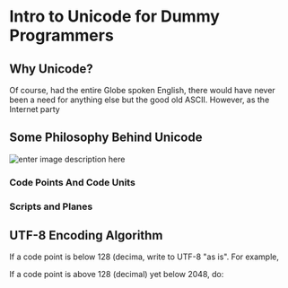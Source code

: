 # Intro to Unicode for Dummy Programmers

## Why Unicode?

Of course, had the entire Globe spoken English, there would have never been a need for anything else but the good old ASCII. However, as the Internet party

## Some Philosophy Behind Unicode

![enter image description here](https://lh3.googleusercontent.com/driTrANKja0TwszTgvDmmmLzRCryfCI5TGAj11gkI_PfxbNG3JVqszY282WWRLYdndv4AZL68Q9Q)


### Code Points And Code Units

### Scripts and Planes

## UTF-8 Encoding Algorithm

If  a code point is below 128 (decima, write to UTF-8 "as is".
For example, 

If a code point is above 128 (decimal) yet below 2048, do:


<!--stackedit_data:
eyJoaXN0b3J5IjpbMjEyNzQwNTAwOCwtMjAxNjY4ODg4OSwxND
IyMTA3NDksOTg4ODI1OTY0LC0xNTg4Nzk2NjZdfQ==
-->